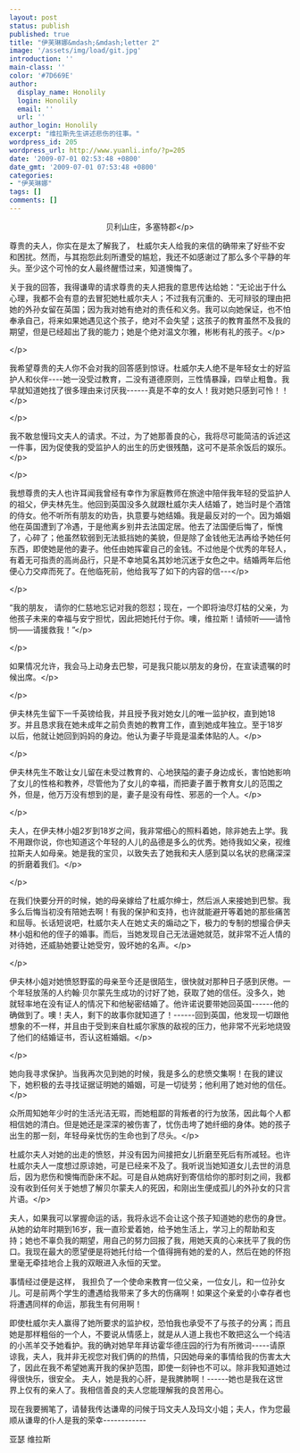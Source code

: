 ```yaml
---
layout: post
status: publish
published: true
title: "伊芙琳娜&mdash;&mdash;letter 2"
image: '/assets/img/load/git.jpg'
introduction: ''
main-class: ''
color: '#7D669E'
author:
  display_name: Honolily
  login: Honolily
  email: ''
  url: ''
author_login: Honolily
excerpt: "维拉斯先生讲述悲伤的往事。"
wordpress_id: 205
wordpress_url: http://www.yuanli.info/?p=205
date: '2009-07-01 02:53:48 +0800'
date_gmt: '2009-07-01 07:53:48 +0800'
categories:
- "伊芙琳娜"
tags: []
comments: []
---
```

<p align="center">贝利山庄，多塞特郡<&#47;p></p>
<p>尊贵的夫人，你实在是太了解我了， 杜威尔夫人给我的来信的确带来了好些不安和困扰。然而，与其抱怨此刻所遭受的尴尬，我还不如感谢过了那么多个平静的年头。至少这个可怜的女人最终醒悟过来，知道懊悔了。<a id="more"></a><a id="more-205"></a></p>
<p align="left">关于我的回答，我得谦卑的请求尊贵的夫人把我的意思传达给她：&ldquo;无论出于什么心理，我都不会有意的去冒犯她杜威尔夫人；不过我有沉重的、无可辩驳的理由把她的外孙女留在英国；因为我对她有绝对的责任和义务。我可以向她保证，也不怕奉承自己，将来如果她遇见这个孩子，绝对不会失望；这孩子的教育虽然不及我的期望，但是已经超出了我的能力；她是个绝对温文尔雅，彬彬有礼的孩子。<&#47;p></p>
<p align="left"><&#47;p></p>
<p align="left">我希望尊贵的夫人你不会对我的回答感到惊讶。杜威尔夫人绝不是年轻女士的好监护人和伙伴----她一没受过教育，二没有道德原则，三性情暴躁，四举止粗鲁。我早就知道她找了很多理由来讨厌我------真是不幸的女人！我对她只感到可怜！！<&#47;p></p>
<p align="left"><&#47;p></p>
<p align="left">我不敢怠慢玛文夫人的请求。不过，为了她那善良的心，我将尽可能简洁的诉述这一件事，因为促使我的受监护人的出生的历史很残酷，这可不是茶余饭后的娱乐。<&#47;p></p>
<p align="left"><&#47;p></p>
<p align="left">我想尊贵的夫人也许耳闻我曾经有幸作为家庭教师在旅途中陪伴我年轻的受监护人的祖父，伊夫林先生。他回到英国没多久就跟杜威尔夫人结婚了，她当时是个酒馆的侍女。他不听所有朋友的劝告，执意要与她结婚。我是最反对的一个。因为婚姻他在英国遭到了冷遇，于是他离乡别井去法国定居。他去了法国便后悔了，惭愧了，心碎了；他虽然软弱到无法抵挡她的美貌，但是除了金钱他无法再给予她任何东西，即使她是他的妻子。他任由她挥霍自己的金钱。不过他是个优秀的年轻人，有着无可指责的高尚品行，只是不幸地莫名其妙地沉迷于女色之中。结婚两年后他便心力交瘁而死了。在他临死前，他给我写了如下的内容的信---<&#47;p></p>
<p align="left"><&#47;p></p>
<p align="left">&ldquo;我的朋友， 请你的仁慈地忘记对我的怨怼；现在，一个即将油尽灯枯的父亲，为他孩子未来的幸福与安宁担忧，因此把她托付于你。噢，维拉斯！请倾听&mdash;&mdash;请怜悯&mdash;&mdash;请援救我！&rdquo;<&#47;p></p>
<p align="left"><&#47;p></p>
<p align="left">如果情况允许，我会马上动身去巴黎，可是我只能以朋友的身份，在宣读遗嘱的时候出席。<&#47;p></p>
<p align="left"><&#47;p></p>
<p align="left">伊夫林先生留下一千英镑给我，并且授予我对她女儿的唯一监护权，直到她18岁。并且恳求我在她未成年之前负责她的教育工作，直到她成年独立。至于18岁以后，他就让她回到妈妈的身边。他认为妻子毕竟是温柔体贴的人。<&#47;p></p>
<p align="left"><&#47;p></p>
<p align="left">伊夫林先生不敢让女儿留在未受过教育的、心地狭隘的妻子身边成长，害怕她影响了女儿的性格和教养，尽管他为了女儿的幸福，而把妻子置于教育女儿的范围之外，但是，他万万没有想到的是，妻子是没有母性、邪恶的一个人。<&#47;p></p>
<p align="left"><&#47;p></p>
<p align="left">夫人，在伊夫林小姐2岁到18岁之间，我非常细心的照料着她，除非她去上学。我不用跟你说，你也知道这个年轻的人儿的品德是多么的优秀。她待我如父亲，视维拉斯夫人如母亲。她是我的宝贝，以致失去了她我和夫人感到莫以名状的悲痛深深的折磨着我们。<&#47;p></p>
<p align="left"><&#47;p></p>
<p align="left">在我们快要分开的时候，她的母亲嫁给了杜威尔绅士，然后派人来接她到巴黎。我多么后悔当初没有陪她去啊！有我的保护和支持，也许就能避开等着她的那些痛苦和屈辱。长话短说吧，杜威尔夫人在她丈夫的煽动之下，极力的专制的想撮合伊夫林小姐和他的侄子的婚事。而后，当她发现自己无法逼她就范，就非常不近人情的对待她，还威胁她要让她受穷，毁坏她的名声。<&#47;p></p>
<p align="left"><&#47;p></p>
<p align="left">伊夫林小姐对她愤怒野蛮的母亲至今还是很陌生，很快就对那种日子感到厌倦。一个年轻放荡的人约翰&middot;贝尔蒙先生成功的讨好了她，获取了她的信任。没多久，她就轻率地在没有证人的情况下和他秘密结婚了。他许诺说要带她回英国------他的确做到了。噢！夫人，剩下的故事你就知道了！------回到英国，他发现一切跟他想象的不一样，并且由于受到来自杜威尔家族的敌视的压力，他非常不光彩地烧毁了他们的结婚证书，否认这桩婚姻。<&#47;p></p>
<p align="left"><&#47;p></p>
<p align="left">她向我寻求保护。当我再次见到她的时候，我是多么的悲愤交集啊！在我的建议下，她积极的去寻找证据证明她的婚姻，可是一切徒劳；他利用了她对他的信任。<&#47;p></p>
<p align="left">众所周知她年少时的生活光洁无瑕，而她粗鄙的背叛者的行为放荡，因此每个人都相信她的清白。但是她还是深深的被伤害了，忧伤击垮了她纤细的身体。她的孩子出生的那一刻，年轻母亲忧伤的生命也到了尽头。<&#47;p></p>
<p align="left">杜威尔夫人对她的出走的愤怒，并没有因为间接把女儿折磨至死后有所减轻。也许杜威尔夫人一度想过原谅她，可是已经来不及了。我听说当她知道女儿去世的消息后，因为悲伤和懊悔而卧床不起。可是自从她病好到寄信给你的那时刻之间，我都没有收到任何关于她想了解贝尔蒙夫人的死因，和刚出生便成孤儿的外孙女的只言片语。<&#47;p></p>
<p>夫人，如果我可以掌握命运的话，我将永远不会让这个孩子知道她的悲伤的身世。从她的幼年时期到16岁，我一直珍爱着她，给予她生活上，学习上的帮助和支持；她也不辜负我的期望，用自己的努力回报了我，用她天真的心来抚平了我的伤口。我现在最大的愿望便是将她托付给一个值得拥有她的爱的人，然后在她的怀抱里毫无牵挂地合上我的双眼进入永恒的天堂。</p>
<p>事情经过便是这样， 我担负了一个使命来教育一位父亲，一位女儿，和一位孙女儿。可是前两个学生的遭遇给我带来了多大的伤痛啊！如果这个亲爱的小幸存者也将遭遇同样的命运，那我生有何用啊！</p>
<p>即使杜威尔夫人赢得了她所要求的监护权，恐怕我也承受不了与孩子的分离；而且她是那样粗俗的一个人，不要说从情感上，就是从人道上我也不敢把这么一个纯洁的小羔羊交予她看护。我的确对她早年拜访霍华德庄园的行为有所微词-----请原谅我，夫人，我并非无视您对我们俩的的热情，只因她母亲的事情给我的伤害太大了，因此在我不希望她离开我的保护范围，即使一刻钟也不可以。除非我知道她过得很快乐，很安全。 夫人，她是我的心肝，是我脾肺啊！------她也是我在这世界上仅有的亲人了。我相信善良的夫人您能理解我的良苦用心。</p>
<p>现在我要搁笔了，请替我传达谦卑的问候于玛文夫人及玛文小姐；夫人，作为您最顺从谦卑的仆人是我的荣幸------------</p>
<p>亚瑟 维拉斯</p>
